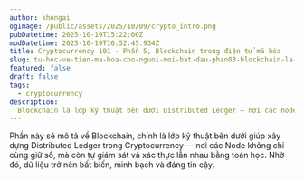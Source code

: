 ```yaml
---
author: khongai
ogImage: /public/assets/2025/10/09/crypto_intro.png
pubDatetime: 2025-10-19T15:22:00Z
modDatetime: 2025-10-19T16:52:45.934Z
title: Cryptocurrency 101 - Phần 5, Blockchain trong điện tử mã hóa
slug: tu-hoc-ve-tien-ma-hoa-cho-nguoi-moi-bat-dau-phan03-blockchain-la-gi-va-blockchain-trong-tien-dien-tu-ma-hoa
featured: false
draft: false
tags:
  - cryptocurrency
description:
  Blockchain là lớp kỹ thuật bên dưới Distributed Ledger — nơi các node không chỉ cùng giữ sổ, mà còn tự giám sát và xác thực lẫn nhau bằng toán học. Nhờ đó, dữ liệu trở nên bất biến, minh bạch và đáng tin cậy.
---
```


Phần này sẽ mô tả về  Blockchain, chính là lớp kỹ thuật bên dưới giúp xây dựng Distributed Ledger trong Cryptocurrency — nơi các Node không chỉ cùng giữ sổ, mà còn tự giám sát và xác thực lẫn nhau bằng toán học. Nhờ đó, dữ liệu trở nên bất biến, minh bạch và đáng tin cậy.
